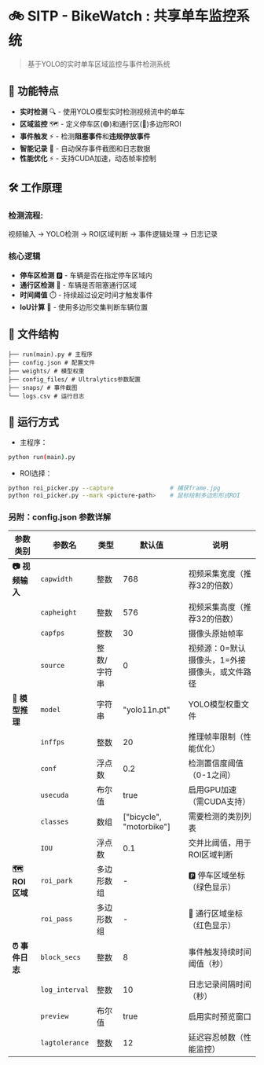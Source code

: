 # 🚲 SITP - BikeWatch : 共享单车监控系统

> 基于YOLO的实时单车区域监控与事件检测系统

## 🎯 功能特点

- **实时检测** 🔍 - 使用YOLO模型实时检测视频流中的单车
- **区域监控** 🗺️ - 定义停车区(🟢)和通行区(🔴)多边形ROI
- **事件触发** ⚡ - 检测**阻塞事件**和**违规停放事件**
- **智能记录** 📝 - 自动保存事件截图和日志数据
- **性能优化** ⚡ - 支持CUDA加速，动态帧率控制

## 🛠️ 工作原理

### 检测流程:

视频输入 → YOLO检测 → ROI区域判断 → 事件逻辑处理 → 日志记录

### 核心逻辑
- **停车区检测** 🅿️ - 车辆是否在指定停车区域内
- **通行区检测** 🚦 - 车辆是否阻塞通行区域  
- **时间阈值** ⏱️ - 持续超过设定时间才触发事件
- **IoU计算** 📐 - 使用多边形交集判断车辆位置

## 📁 文件结构
```
├── run(main).py # 主程序
├── config.json # 配置文件
├── weights/ # 模型权重
├── config_files/ # Ultralytics参数配置
├── snaps/ # 事件截图
└── logs.csv # 运行日志
```
## 🚀 运行方式

- 主程序：
```bash
python run(main).py
```
- ROI选择：
```bash
python roi_picker.py --capture                # 捕获frame.jpg
python roi_picker.py --mark <picture-path>    # 鼠标绘制多边形形式ROI
```
### 另附：config.json 参数详解

| 参数类别 | 参数名 | 类型 | 默认值 | 说明 |
|---------|--------|------|--------|------|
| **📷 视频输入** | `capwidth` | 整数 | 768 | 视频采集宽度（推荐32的倍数） |
|  | `capheight` | 整数 | 576 | 视频采集高度（推荐32的倍数） |
|  | `capfps` | 整数 | 30 | 摄像头原始帧率 |
|  | `source` | 整数/字符串 | 0 | 视频源：0=默认摄像头，1=外接摄像头，或文件路径 |
| **🤖 模型推理** | `model` | 字符串 | "yolo11n.pt" | YOLO模型权重文件 |
|  | `inffps` | 整数 | 20 | 推理帧率限制（性能优化） |
|  | `conf` | 浮点数 | 0.2 | 检测置信度阈值（0-1之间） |
|  | `usecuda` | 布尔值 | true | 启用GPU加速（需CUDA支持） |
|  | `classes` | 数组 | ["bicycle", "motorbike"] | 需要检测的类别列表 |
|  | `IOU` | 浮点数 | 0.1 | 交并比阈值，用于ROI区域判断 |
| **🗺️ ROI区域** | `roi_park` | 多边形数组 | - | 🅿️ 停车区域坐标（绿色显示） |
|  | `roi_pass` | 多边形数组 | - | 🚦 通行区域坐标（红色显示） |
| **⏰ 事件日志** | `block_secs` | 整数 | 8 | 事件触发持续时间阈值（秒） |
|  | `log_interval` | 整数 | 10 | 日志记录间隔时间（秒） |
|  | `preview` | 布尔值 | true | 启用实时预览窗口 |
|  | `lagtolerance` | 整数 | 12 | 延迟容忍帧数（性能监控） |
